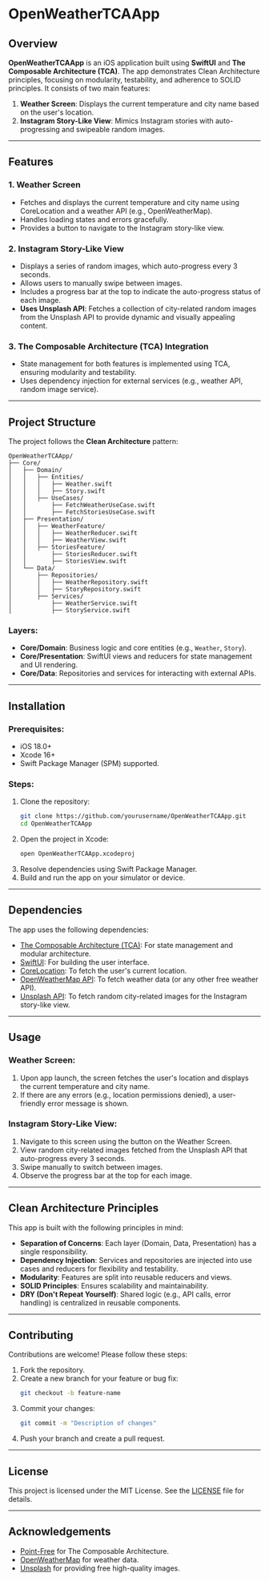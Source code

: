 # OpenWeatherTCAApp

## Overview

**OpenWeatherTCAApp** is an iOS application built using **SwiftUI** and **The Composable Architecture (TCA)**. The app demonstrates Clean Architecture principles, focusing on modularity, testability, and adherence to SOLID principles. It consists of two main features:

1. **Weather Screen**: Displays the current temperature and city name based on the user's location.
2. **Instagram Story-Like View**: Mimics Instagram stories with auto-progressing and swipeable random images.

---

## Features

### 1. **Weather Screen**
- Fetches and displays the current temperature and city name using CoreLocation and a weather API (e.g., OpenWeatherMap).
- Handles loading states and errors gracefully.
- Provides a button to navigate to the Instagram story-like view.

### 2. **Instagram Story-Like View**
- Displays a series of random images, which auto-progress every 3 seconds.
- Allows users to manually swipe between images.
- Includes a progress bar at the top to indicate the auto-progress status of each image.
- **Uses Unsplash API**: Fetches a collection of city-related random images from the Unsplash API to provide dynamic and visually appealing content.

### 3. **The Composable Architecture (TCA) Integration**
- State management for both features is implemented using TCA, ensuring modularity and testability.
- Uses dependency injection for external services (e.g., weather API, random image service).

---

## Project Structure

The project follows the **Clean Architecture** pattern:

```
OpenWeatherTCAApp/
├── Core/
│   ├── Domain/
│   │   ├── Entities/
│   │   │   ├── Weather.swift
│   │   │   ├── Story.swift
│   │   ├── UseCases/
│   │       ├── FetchWeatherUseCase.swift
│   │       ├── FetchStoriesUseCase.swift
│   ├── Presentation/
│   │   ├── WeatherFeature/
│   │   │   ├── WeatherReducer.swift
│   │   │   ├── WeatherView.swift
│   │   ├── StoriesFeature/
│   │       ├── StoriesReducer.swift
│   │       ├── StoriesView.swift
│   └── Data/
│       ├── Repositories/
│       │   ├── WeatherRepository.swift
│       │   ├── StoryRepository.swift
│       ├── Services/
│           ├── WeatherService.swift
│           ├── StoryService.swift
```

### Layers:
- **Core/Domain**: Business logic and core entities (e.g., `Weather`, `Story`).
- **Core/Presentation**: SwiftUI views and reducers for state management and UI rendering.
- **Core/Data**: Repositories and services for interacting with external APIs.

---

## Installation

### Prerequisites:
- iOS 18.0+
- Xcode 16+
- Swift Package Manager (SPM) supported.

### Steps:
1. Clone the repository:
   ```bash
   git clone https://github.com/yourusername/OpenWeatherTCAApp.git
   cd OpenWeatherTCAApp
   ```
2. Open the project in Xcode:
   ```bash
   open OpenWeatherTCAApp.xcodeproj
   ```
3. Resolve dependencies using Swift Package Manager.
4. Build and run the app on your simulator or device.

---

## Dependencies

The app uses the following dependencies:
- [The Composable Architecture (TCA)](https://github.com/pointfreeco/swift-composable-architecture): For state management and modular architecture.
- [SwiftUI](https://developer.apple.com/xcode/swiftui/): For building the user interface.
- [CoreLocation](https://developer.apple.com/documentation/corelocation): To fetch the user's current location.
- [OpenWeatherMap API](https://openweathermap.org/api): To fetch weather data (or any other free weather API).
- [Unsplash API](https://unsplash.com/developers): To fetch random city-related images for the Instagram story-like view.

---

## Usage

### Weather Screen:
1. Upon app launch, the screen fetches the user's location and displays the current temperature and city name.
2. If there are any errors (e.g., location permissions denied), a user-friendly error message is shown.

### Instagram Story-Like View:
1. Navigate to this screen using the button on the Weather Screen.
2. View random city-related images fetched from the Unsplash API that auto-progress every 3 seconds.
3. Swipe manually to switch between images.
4. Observe the progress bar at the top for each image.

---

## Clean Architecture Principles

This app is built with the following principles in mind:
- **Separation of Concerns**: Each layer (Domain, Data, Presentation) has a single responsibility.
- **Dependency Injection**: Services and repositories are injected into use cases and reducers for flexibility and testability.
- **Modularity**: Features are split into reusable reducers and views.
- **SOLID Principles**: Ensures scalability and maintainability.
- **DRY (Don't Repeat Yourself)**: Shared logic (e.g., API calls, error handling) is centralized in reusable components.

---

## Contributing

Contributions are welcome! Please follow these steps:
1. Fork the repository.
2. Create a new branch for your feature or bug fix:
   ```bash
   git checkout -b feature-name
   ```
3. Commit your changes:
   ```bash
   git commit -m "Description of changes"
   ```
4. Push your branch and create a pull request.

---

## License

This project is licensed under the MIT License. See the [LICENSE](LICENSE) file for details.

---

## Acknowledgements

- [Point-Free](https://www.pointfree.co/) for The Composable Architecture.
- [OpenWeatherMap](https://openweathermap.org/) for weather data.
- [Unsplash](https://unsplash.com/) for providing free high-quality images.
